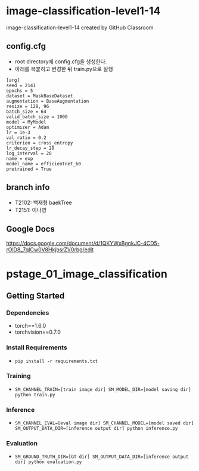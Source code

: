 # image-classification-level1-14
image-classification-level1-14 created by GitHub Classroom

## config.cfg
* root directory에 config.cfg을 생성한다.
* 아래를 복붙하고 변경한 뒤 train.py으로 실행
```
[arg]
seed = 2141
epochs = 5
dataset = MaskBaseDataset
augmentation = BaseAugmentation
resize = 128, 96
batch_size = 64
valid_batch_size = 1000
model = MyModel
optimizer = Adam
lr = 1e-3
val_ratio = 0.2
criterion = cross_entropy
lr_decay_step = 20
log_interval = 20
name = exp
model_name = efficientnet_b0
pretrained = True
```

## branch info
* T2102: 백재형 baekTree
* T2151: 이나영 

## Google Docs
https://docs.google.com/document/d/1QKYWxBgnkJC-4CD5-rOlD8_7qICw0V8HkjbsrZV0rbg/edit 

# pstage_01_image_classification

## Getting Started    
### Dependencies
- torch==1.6.0
- torchvision==0.7.0                                                              

### Install Requirements
- `pip install -r requirements.txt`

### Training
- `SM_CHANNEL_TRAIN=[train image dir] SM_MODEL_DIR=[model saving dir] python train.py`

### Inference
- `SM_CHANNEL_EVAL=[eval image dir] SM_CHANNEL_MODEL=[model saved dir] SM_OUTPUT_DATA_DIR=[inference output dir] python inference.py`

### Evaluation
- `SM_GROUND_TRUTH_DIR=[GT dir] SM_OUTPUT_DATA_DIR=[inference output dir] python evaluation.py`
